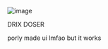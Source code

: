 
![image](https://user-images.githubusercontent.com/127690360/224587653-6e5fb7a2-827d-4168-82f2-faae2979ab99.png)

DRIX DOSER

porly made ui lmfao but it works 
